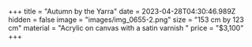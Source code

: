 +++
title = "Autumn by the Yarra"
date = 2023-04-28T04:30:46.989Z
hidden = false
image = "images/img_0655-2.png"
size = "153 cm by 123 cm"
material = "Acrylic on canvas with a satin varnish "
price = "$3,100"
+++
